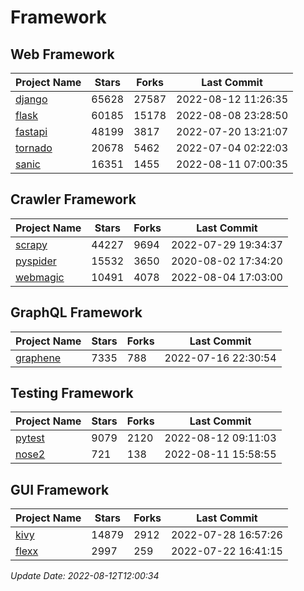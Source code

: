 # Framework

## Web Framework
| Project Name | Stars | Forks | Last Commit |
| ------------ | ----- | ----- | ----------- |
| [django](https://github.com/django/django) | 65628 | 27587 | 2022-08-12 11:26:35 |
| [flask](https://github.com/pallets/flask) | 60185 | 15178 | 2022-08-08 23:28:50 |
| [fastapi](https://github.com/tiangolo/fastapi) | 48199 | 3817 | 2022-07-20 13:21:07 |
| [tornado](https://github.com/tornadoweb/tornado) | 20678 | 5462 | 2022-07-04 02:22:03 |
| [sanic](https://github.com/sanic-org/sanic) | 16351 | 1455 | 2022-08-11 07:00:35 |

## Crawler Framework
| Project Name | Stars | Forks | Last Commit |
| ------------ | ----- | ----- | ----------- |
| [scrapy](https://github.com/scrapy/scrapy) | 44227 | 9694 | 2022-07-29 19:34:37 |
| [pyspider](https://github.com/binux/pyspider) | 15532 | 3650 | 2020-08-02 17:34:20 |
| [webmagic](https://github.com/code4craft/webmagic) | 10491 | 4078 | 2022-08-04 17:03:00 |

## GraphQL Framework
| Project Name | Stars | Forks | Last Commit |
| ------------ | ----- | ----- | ----------- |
| [graphene](https://github.com/graphql-python/graphene) | 7335 | 788 | 2022-07-16 22:30:54 |

## Testing Framework
| Project Name | Stars | Forks | Last Commit |
| ------------ | ----- | ----- | ----------- |
| [pytest](https://github.com/pytest-dev/pytest) | 9079 | 2120 | 2022-08-12 09:11:03 |
| [nose2](https://github.com/nose-devs/nose2) | 721 | 138 | 2022-08-11 15:58:55 |

## GUI Framework
| Project Name | Stars | Forks | Last Commit |
| ------------ | ----- | ----- | ----------- |
| [kivy](https://github.com/kivy/kivy) | 14879 | 2912 | 2022-07-28 16:57:26 |
| [flexx](https://github.com/flexxui/flexx) | 2997 | 259 | 2022-07-22 16:41:15 |

*Update Date: 2022-08-12T12:00:34*